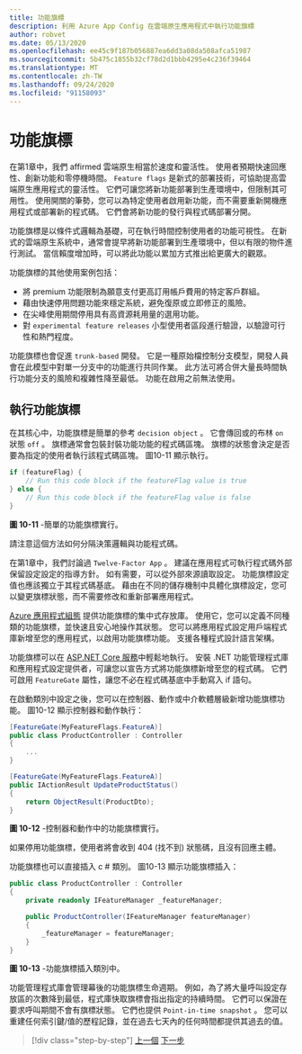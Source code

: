 ```yaml
---
title: 功能旗標
description: 利用 Azure App Config 在雲端原生應用程式中執行功能旗標
author: robvet
ms.date: 05/13/2020
ms.openlocfilehash: ee45c9f187b056887ea6dd3a08da508afca51987
ms.sourcegitcommit: 5b475c1855b32cf78d2d1bbb4295e4c236f39464
ms.translationtype: MT
ms.contentlocale: zh-TW
ms.lasthandoff: 09/24/2020
ms.locfileid: "91158093"
---
```

# <a name="feature-flags"></a>功能旗標

在第1章中，我們 affirmed 雲端原生相當於速度和靈活性。 使用者預期快速回應性、創新功能和零停機時間。 `Feature flags` 是新式的部署技術，可協助提高雲端原生應用程式的靈活性。 它們可讓您將新功能部署到生產環境中，但限制其可用性。 使用開關的筆勢，您可以為特定使用者啟用新功能，而不需要重新開機應用程式或部署新的程式碼。 它們會將新功能的發行與程式碼部署分開。

功能旗標是以條件式邏輯為基礎，可在執行時間控制使用者的功能可視性。 在新式的雲端原生系統中，通常會提早將新功能部署到生產環境中，但以有限的物件進行測試。 當信賴度增加時，可以將此功能以累加方式推出給更廣大的觀眾。

功能旗標的其他使用案例包括：

- 將 premium 功能限制為願意支付更高訂用帳戶費用的特定客戶群組。
- 藉由快速停用問題功能來穩定系統，避免復原或立即修正的風險。
- 在尖峰使用期間停用具有高資源耗用量的選用功能。
- 對 `experimental feature releases` 小型使用者區段進行驗證，以驗證可行性和熱門程度。

功能旗標也會促進 `trunk-based` 開發。 它是一種原始檔控制分支模型，開發人員會在此模型中對單一分支中的功能進行共同作業。 此方法可將合併大量長時間執行功能分支的風險和複雜性降至最低。 功能在啟用之前無法使用。

## <a name="implementing-feature-flags"></a>執行功能旗標

在其核心中，功能旗標是簡單的參考 `decision object` 。 它會傳回或的布林 `on` 狀態 `off` 。 旗標通常會包裝封裝功能功能的程式碼區塊。 旗標的狀態會決定是否要為指定的使用者執行該程式碼區塊。 圖10-11 顯示執行。

```csharp
if (featureFlag) {
    // Run this code block if the featureFlag value is true
} else {
    // Run this code block if the featureFlag value is false
}
```

**圖 10-11** -簡單的功能旗標實行。

請注意這個方法如何分隔決策邏輯與功能程式碼。

在第1章中，我們討論過 `Twelve-Factor App` 。 建議在應用程式可執行程式碼外部保留設定設定的指導方針。 如有需要，可以從外部來源讀取設定。 功能旗標設定值也應該獨立于其程式碼基底。 藉由在不同的儲存機制中具體化旗標設定，您可以變更旗標狀態，而不需要修改和重新部署應用程式。

[Azure 應用程式組態](/azure/azure-app-configuration/overview) 提供功能旗標的集中式存放庫。 使用它，您可以定義不同種類的功能旗標，並快速且安心地操作其狀態。 您可以將應用程式設定用戶端程式庫新增至您的應用程式，以啟用功能旗標功能。 支援各種程式設計語言架構。

功能旗標可以在 [ASP.NET Core 服務](/azure/azure-app-configuration/use-feature-flags-dotnet-core)中輕鬆地執行。 安裝 .NET 功能管理程式庫和應用程式設定提供者，可讓您以宣告方式將功能旗標新增至您的程式碼。 它們可啟用 `FeatureGate` 屬性，讓您不必在程式碼基底中手動寫入 if 語句。

在啟動類別中設定之後，您可以在控制器、動作或中介軟體層級新增功能旗標功能。 圖10-12 顯示控制器和動作執行：

```csharp
[FeatureGate(MyFeatureFlags.FeatureA)]
public class ProductController : Controller
{
    ...
}
```

```csharp
[FeatureGate(MyFeatureFlags.FeatureA)]
public IActionResult UpdateProductStatus()
{
    return ObjectResult(ProductDto);
}
```

**圖 10-12** -控制器和動作中的功能旗標實行。

如果停用功能旗標，使用者將會收到 404 (找不到) 狀態碼，且沒有回應主體。

功能旗標也可以直接插入 c # 類別。 圖10-13 顯示功能旗標插入：

```csharp
public class ProductController : Controller
{
    private readonly IFeatureManager _featureManager;

    public ProductController(IFeatureManager featureManager)
    {
        _featureManager = featureManager;
    }
}
```

**圖 10-13** -功能旗標插入類別中。

功能管理程式庫會管理幕後的功能旗標生命週期。 例如，為了將大量呼叫設定存放區的次數降到最低，程式庫快取旗標會指出指定的持續時間。 它們可以保證在要求呼叫期間不會有旗標狀態。 它們也提供 `Point-in-time snapshot` 。 您可以重建任何索引鍵/值的歷程記錄，並在過去七天內的任何時間都提供其過去的值。

>[!div class="step-by-step"]
>[上一個](devops.md) 
>[下一步](infrastructure-as-code.md)
